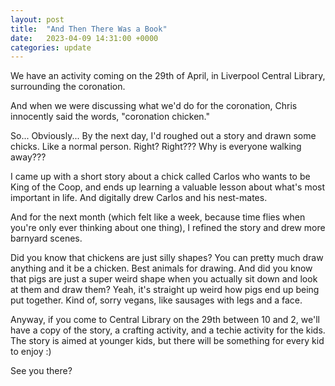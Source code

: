 ```yaml
---
layout: post
title:  "And Then There Was a Book"
date:   2023-04-09 14:31:00 +0000
categories: update
---
```


We have an activity coming on the 29th of April, in Liverpool Central Library, surrounding the coronation.

And when we were discussing what we'd do for the coronation, Chris innocently said the words, "coronation chicken."

So... Obviously... By the next day, I'd roughed out a story and drawn some chicks. Like a normal person. Right? Right??? Why is everyone walking away???

I came up with a short story about a chick called Carlos who wants to be King of the Coop, and ends up learning a valuable lesson about what's most important in life. And digitally drew Carlos and his nest-mates.

And for the next month (which felt like a week, because time flies when you're only ever thinking about one thing), I refined the story and drew more barnyard scenes.

Did you know that chickens are just silly shapes? You can pretty much draw anything and it be a chicken. Best animals for drawing. And did you know that pigs are just a super weird shape when you actually sit down and look at them and draw them? Yeah, it's straight up weird how pigs end up being put together. Kind of, sorry vegans, like sausages with legs and a face.

Anyway, if you come to Central Library on the 29th between 10 and 2, we'll have a copy of the story, a crafting activity, and a techie activity for the kids. The story is aimed at younger kids, but there will be something for every kid to enjoy :)

See you there?
